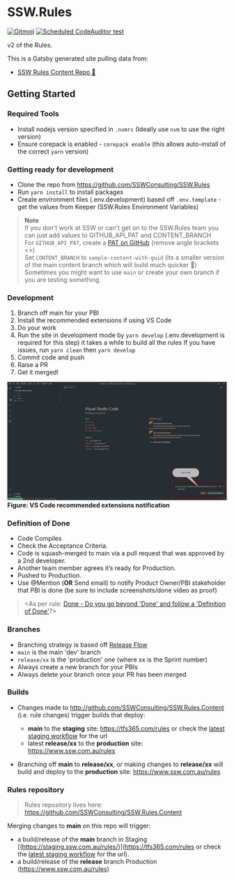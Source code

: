 # SSW.Rules

[![Gitmoji](https://img.shields.io/badge/gitmoji-%20😜%20😍-FFDD67.svg?style=flat-square)](https://gitmoji.dev) [![Scheduled CodeAuditor test](https://github.com/SSWConsulting/SSW.Rules/actions/workflows/codeauditor-test.yml/badge.svg?event=schedule)](https://github.com/SSWConsulting/SSW.Rules/actions/workflows/codeauditor-test.yml)


v2 of the Rules.

This is a Gatsby generated site pulling data from:
- [SSW Rules Content Repo 📜](https://github.com/SSWConsulting/SSW.Rules.Content)


## Getting Started

### Required Tools
- Install nodejs version specified in `.nvmrc` (Ideally use `nvm` to use the right version)
- Ensure corepack is enabled - `corepack enable` (this allows auto-install of the correct `yarn` version)

### Getting ready for development
- Clone the repo from https://github.com/SSWConsulting/SSW.Rules
- Run `yarn install` to install packages
- Create environment files (.env.development) based off `.env.template` - get the values from Keeper (SSW.Rules Environment Variables)

> **Note**  
> If you don't work at SSW or can't get on to the SSW.Rules team you can just add values to GITHUB_API_PAT and CONTENT_BRANCH  
> For `GITHUB_API_PAT`, create a [PAT on GitHub](https://docs.github.com/en/enterprise-server@3.4/authentication/keeping-your-account-and-data-secure/creating-a-personal-access-token) (remove angle brackets <>)  
> Set `CONTENT_BRANCH` to `sample-content-with-guid` (its a smaller version of the main content branch which will build much quicker 🙂)
> Sometimes you might want to use `main` or create your own branch if you are testing something.


### Development
1. Branch off main for your PBI
2. Install the recommended extensions if using VS Code
3. Do your work
4. Run the site in development mode by `yarn develop` (.env.development is required for this step) it takes a while to build all the rules
   If you have issues, run `yarn clean` then `yarn develop`
5. Commit code and push
6. Raise a PR
7. Get it merged!

![recommended extensions notification](_docs/img/vs-code-recommended-extensions.png)
**Figure: VS Code recommended extensions notification**

### Definition of Done

- Code Compiles
- Check the Acceptance Criteria.
- Code is squash-merged to main via a pull request that was approved by a 2nd developer.
- Another team member agrees it’s ready for Production.
- Pushed to Production.
- Use @Mention (**OR** Send email) to notify Product Owner/PBI stakeholder that PBI is done (be sure to include screenshots/done video as proof) 

> <As per rule: [Done - Do you go beyond 'Done' and follow a 'Definition of Done'](https://rules.ssw.com.au/done-do-you-go-beyond-done-and-follow-a-definition-of-done)?>

### Branches
- Branching strategy is based off [Release Flow](https://docs.microsoft.com/en-us/azure/devops/learn/devops-at-microsoft/release-flow) 
- `main` is the main 'dev' branch
- `release/xx` is the 'production' one (where xx is the Sprint number)
- Always create a new branch for your PBIs 
- Always delete your branch once your PR has been merged

### Builds
- Changes made to http://github.com/SSWConsulting/SSW.Rules.Content (i.e. rule changes) trigger builds that deploy:
  - **main** to the **staging** site: https://tfs365.com/rules or check the [latest staging workflow](https://github.com/SSWConsulting/SSW.Rules/actions/workflows/build-deploy-staging.yml) for the url
  - latest **release/xx** to the **production** site: https://www.ssw.com.au/rules
  
- Branching off **main** to **release/xx**, or making changes to **release/xx** will build and deploy to the **production** site: https://www.ssw.com.au/rules


### Rules repository

> Rules repository lives here: https://github.com/SSWConsulting/SSW.Rules.Content

Merging changes to **main** on this repo will trigger:
- a build/release of the **main** branch in Staging [(https://staging.ssw.com.au/rules/)](https://tfs365.com/rules or check the [latest staging workflow](https://github.com/SSWConsulting/SSW.Rules/actions/workflows/build-deploy-staging.yml) for the url).
- a build/release of the **release** branch Production (https://www.ssw.com.au/rules)
